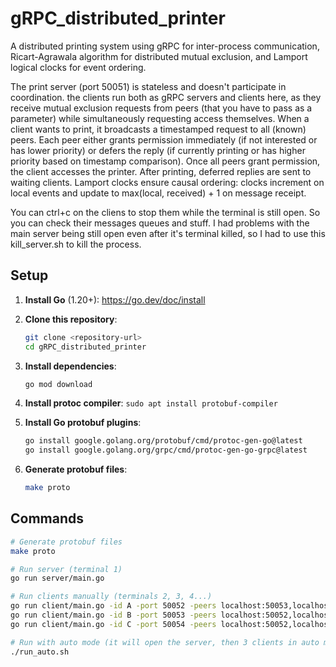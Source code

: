 # gRPC_distributed_printer

A distributed printing system using gRPC for inter-process communication, Ricart-Agrawala algorithm for distributed mutual exclusion, and Lamport logical clocks for event ordering.

The print server (port 50051) is stateless and doesn't participate in coordination. the clients run both as gRPC servers and clients here, as they receive mutual exclusion requests from peers (that you have to pass as a parameter) while simultaneously requesting access themselves.
When a client wants to print, it broadcasts a timestamped request to all (known) peers. Each peer either grants permission immediately (if not interested or has lower priority) or defers the reply (if currently printing or has higher priority based on timestamp comparison). Once all peers grant permission, the client accesses the printer. After printing, deferred replies are sent to waiting clients. Lamport clocks ensure causal ordering: clocks increment on local events and update to max(local, received) + 1 on message receipt.

You can ctrl+c on the cliens to stop them while the terminal is still open. So you can check their messages queues and stuff. I had problems with the main server being still open even after it's terminal killed, so I had to use this kill_server.sh to kill the process.

## Setup

1. **Install Go** (1.20+): https://go.dev/doc/install

2. **Clone this repository**:

   ```bash
   git clone <repository-url>
   cd gRPC_distributed_printer
   ```

3. **Install dependencies**:

   ```bash
   go mod download
   ```

4. **Install protoc compiler**:
   `sudo apt install protobuf-compiler`

5. **Install Go protobuf plugins**:

   ```bash
   go install google.golang.org/protobuf/cmd/protoc-gen-go@latest
   go install google.golang.org/grpc/cmd/protoc-gen-go-grpc@latest
   ```

6. **Generate protobuf files**:
   ```bash
   make proto
   ```

## Commands

```bash
# Generate protobuf files
make proto

# Run server (terminal 1)
go run server/main.go

# Run clients manually (terminals 2, 3, 4...)
go run client/main.go -id A -port 50052 -peers localhost:50053,localhost:50054
go run client/main.go -id B -port 50053 -peers localhost:50052,localhost:50054
go run client/main.go -id C -port 50054 -peers localhost:50052,localhost:50053

# Run with auto mode (it will open the server, then 3 clients in auto mode)
./run_auto.sh
```
